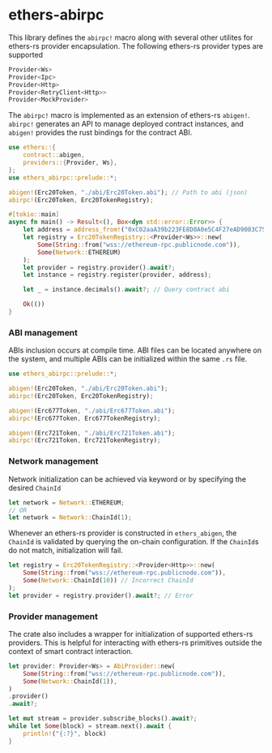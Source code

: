 # ethers-abirpc

This library defines the `abirpc!` macro along with several other utilites for ethers-rs provider encapsulation. The following ethers-rs provider types are supported

```rust
Provider<Ws>
Provider<Ipc>
Provider<Http>
Provider<RetryClient<Http>>
Provider<MockProvider>
```

The `abirpc!` macro is implemented as an extension of ethers-rs `abigen!`. `abirpc!` generates an API to manage deployed contract instances, and `abigen!` provides the rust bindings for the contract ABI. 

```rust
use ethers::{
    contract::abigen,
    providers::{Provider, Ws},
};
use ethers_abirpc::prelude::*;

abigen!(Erc20Token, "./abi/Erc20Token.abi"); // Path to abi (json)
abirpc!(Erc20Token, Erc20TokenRegistry);

#[tokio::main]
async fn main() -> Result<(), Box<dyn std::error::Error>> {
    let address = address_from!("0xC02aaA39b223FE8D0A0e5C4F27eAD9083C756Cc2")?; // WETH
    let registry = Erc20TokenRegistry::<Provider<Ws>>::new(
    	Some(String::from("wss://ethereum-rpc.publicnode.com")), 
    	Some(Network::ETHEREUM)
    );
    let provider = registry.provider().await?;
    let instance = registry.register(provider, address);

    let _ = instance.decimals().await?; // Query contract abi

    Ok(())
}
```

### ABI management

ABIs inclusion occurs at compile time. ABI files can be located anywhere on the system, and multiple ABIs can be initialized within the same `.rs` file. 

```rust
use ethers_abirpc::prelude::*;

abigen!(Erc20Token, "./abi/Erc20Token.abi"); 
abirpc!(Erc20Token, Erc20TokenRegistry);

abigen!(Erc677Token, "./abi/Erc677Token.abi"); 
abirpc!(Erc677Token, Erc677TokenRegistry);

abigen!(Erc721Token, "./abi/Erc721Token.abi"); 
abirpc!(Erc721Token, Erc721TokenRegistry);
```

### Network management

Network initialization can be achieved via keyword or by specifying the desired `ChainId` 

```rust 
let network = Network::ETHEREUM;
// OR
let network = Network::ChainId(1);
```

Whenever an ethers-rs provider is constructed in `ethers_abigen`, the `ChainId` is validated by querying the on-chain configuration. If the `ChainId`s do not match, initialization will fail. 

```rust
let registry = Erc20TokenRegistry::<Provider<Http>>::new(
	Some(String::from("wss://ethereum-rpc.publicnode.com")), 
	Some(Network::ChainId(10)) // Incorrect ChainId
);
let provider = registry.provider().await?; // Error 
```

### Provider management

The crate also includes a wrapper for initialization of supported ethers-rs providers. This is helpful for interacting with ethers-rs primitives outside the context of smart contract interaction.

```rust
let provider: Provider<Ws> = AbiProvider::new(
    Some(String::from("wss://ethereum-rpc.publicnode.com")),
    Some(Network::ChainId(1)),
)
.provider()
.await?;

let mut stream = provider.subscribe_blocks().await?;
while let Some(block) = stream.next().await {
	println!("{:?}", block)
}
```

